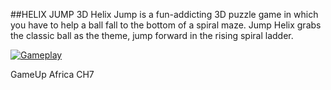 ##HELIX JUMP 3D
Helix Jump is a fun-addicting 3D puzzle game  in which you have to help a ball fall to the bottom of a spiral maze. Jump Helix grabs the classic ball as the theme, jump forward in the rising spiral ladder.


[![Gameplay](![Github](https://user-images.githubusercontent.com/43764423/196242095-2d69c433-25b0-4816-b8d5-a9c4a5471e04.png))](https://drive.google.com/file/d/1MGnDBiAPBUSfk0wM_hgt1bOk1g0ibOnP/view?usp=sharing)

 GameUp Africa CH7
